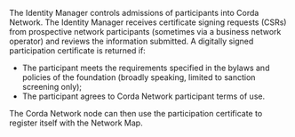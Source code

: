 The Identity Manager controls admissions of participants into Corda Network. The Identity Manager receives certificate signing requests (CSRs) from prospective network participants (sometimes via a business network operator) and reviews the information submitted. A digitally signed participation certificate is returned if:

-   The participant meets the requirements specified in the bylaws and policies of the foundation (broadly speaking, limited to sanction screening only);
-   The participant agrees to Corda Network participant terms of use.

The Corda Network node can then use the participation certificate to register itself with the Network Map.
